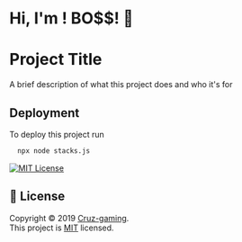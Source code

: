 # Hi, I'm !    BO$$! 👋


# Project Title

A brief description of what this project does and who it's for









## Deployment

To deploy this project run

```bash
  npx node stacks.js
```

[![MIT License](https://img.shields.io/badge/License-MIT-green.svg)](https://choosealicense.com/licenses/mit/)

## 📝 License

Copyright © 2019 [Cruz-gaming](https://github.com/cruz-gaming).<br />
This project is [MIT](https://github.com/cruz-gaming/Zua-Handler-with-commands/blob/main/LICENCE) licensed.
